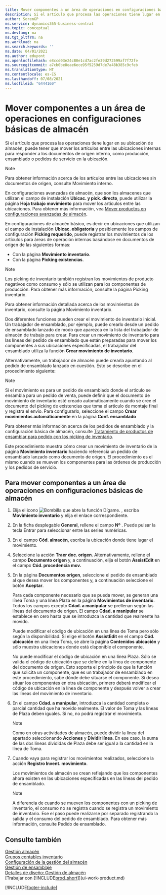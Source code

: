 ```yaml
---
title: Mover componentes a un área de operaciones en configuraciones básicas de almacén
description: Si el artículo que procesa las operaciones tiene lugar en su ubicación de almacén, puede tener que mover los artículos entre las ubicaciones internas para responder a los documentos de origen interno.
author: SorenGP
ms.service: dynamics365-business-central
ms.topic: conceptual
ms.devlang: na
ms.tgt_pltfrm: na
ms.workload: na
ms.search.keywords: ''
ms.date: 04/01/2021
ms.author: edupont
ms.openlocfilehash: e8ccd03e24c80e1cd7ac2fe39d272599af7f72fe
ms.sourcegitcommit: a7cb0be8eae6ece95f5259d7de7a48b385c9cfeb
ms.translationtype: HT
ms.contentlocale: es-ES
ms.lasthandoff: 07/08/2021
ms.locfileid: "6444160"
---
```

# <a name="move-components-to-an-operation-area-in-basic-warehouse-configurations"></a>Mover componentes a un área de operaciones en configuraciones básicas de almacén
Si el artículo que procesa las operaciones tiene lugar en su ubicación de almacén, puede tener que mover los artículos entre las ubicaciones internas para responder a los documentos de origen interno, como producción, ensamblado o pedidos de servicio en la ubicación.  

> [!NOTE]  
>  Para obtener información acerca de los artículos entre las ubicaciones sin documentos de origen, consulte Movimiento interno.  

En configuraciones avanzadas de almacén, que son los almacenes que utilizan el campo de instalación **Ubicac. y pick. directo**, puede utilizar la página **Hoja trabajo movimiento** para mover los artículos entre las ubicaciones. Para obtener más información, vea [Mover productos en configuraciones avanzadas de almacén](warehouse-how-to-move-items-in-advanced-warehousing.md).  

En configuraciones de almacén básico, es decir en ubicaciones que utilizan el campo de instalación **Ubicac. obligatoria** y posiblemente los campos de configuración **Picking requerido**, puede registrar los movimientos de los artículos para áreas de operación internas basándose en documentos de origen de las siguientes formas:  

-   Con la página **Movimiento inventario**.  
-   Con la página **Picking existencias**.  

> [!NOTE]  
>  Los picking de inventario también registran los movimientos de producto negativos como consumo y sólo se utilizan para los componentes de producción. Para obtener más información, consulte la página Picking inventario.  

Para obtener información detallada acerca de los movimientos de inventario, consulte la página Movimiento inventario.  

Dos diferentes funciones pueden crear el movimiento de inventario inicial. Un trabajador de ensamblado, por ejemplo, puede crearlo desde un pedido de ensamblado lanzado de modo que aparezca en la lista del trabajador de almacén de trabajo para crear. Para crear un movimiento de inventario para las líneas del pedido de ensamblado que están preparadas para mover los componentes a sus ubicaciones especificadas, el trabajador del ensamblado utiliza la función **Crear movimiento de inventario**.  

Alternativamente, un trabajador de almacén puede crearla apuntando al pedido de ensamblado lanzado en cuestión. Esto se describe en el procedimiento siguiente:  

> [!NOTE]  
>  Si el movimiento es para un pedido de ensamblado donde el artículo se ensambla para un pedido de venta, puede definir que el documento de movimiento de inventario esté creado automáticamente cuando se cree el documento del picking de existencias que toma el artículo de montaje final y registra el envío. Para configurarlo, seleccione el campo **Crear movimientos automáticamente** en la página **Conf. ensamblado**  
>   
>  Para obtener más información acerca de los pedidos de ensamblado y la configuración básica de almacén, consulte [Tratamiento de productos de ensamblar para pedido con los picking de inventario](warehouse-how-to-pick-for-production.md#handling-assemble-to-order-items-with-inventory-picks).  

Este procedimiento muestra cómo crear un movimiento de inventario de la página **Movimiento inventario** haciendo referencia un pedido de ensamblado lanzado como documento de origen. El procedimiento es el mismo cuando se mueven los componentes para las órdenes de producción y los pedidos de servicio.  

## <a name="to-move-components-to-an-operation-area-in-basic-warehouse-configurations"></a>Para mover componentes a un área de operaciones en configuraciones básicas de almacén  
1.  Elija el icono ![Bombilla que abre la función Dígame.](media/ui-search/search_small.png "Dígame qué desea hacer") , escriba **Movimiento inventario** y elija el enlace correspondiente.  
2.  En la ficha desplegable **General**, rellene el campo **Nº** . Puede pulsar la tecla Entrar para seleccionar entre las series numéricas.  
3.  En el campo **Cód. almacén**, escriba la ubicación donde tiene lugar el movimiento.  
4.  Seleccione la acción **Traer doc. origen**. Alternativamente, rellene el campo **Documento origen** y, a continuación, elija el botón **AssistEdit** en el campo **Cód. procedencia mov.**  
5.  En la página **Documentos origen**, seleccione el pedido de ensamblado al que desea mover los componentes y, a continuación seleccione el botón **Aceptar**.  

    Para cada componente necesario que se pueda mover, se generan una línea Toma y una línea Plaza en la página **Movimientos de inventario**. Todos los campos excepto **Cdad. a manipular** se prellenan según las líneas del documento de origen. El campo **Cdad. a manipular** se establece en cero hasta que se introduzca la cantidad que realmente ha movido.  

    Puede modificar el código de ubicación en una línea de Toma pero sólo según la disponibilidad. Si elige el botón **AssistEdit** en el campo **Cód. ubicación** en una línea Toma, se abre la página **Contenidos ubicación** y sólo muestra ubicaciones donde está disponible el componente.  

    No puede modificar el código de ubicación en una línea Plaza. Sólo se valida el código de ubicación que se define en la línea de componente del documento de origen. Esto soporta el principio de que la función que solicita un componente, que es un trabajador de ensamblado en este procedimiento, sabe dónde debe situarse el componente. Si desea situar los componentes en otra ubicación, primero deberá modificar el código de ubicación en la línea de componente y después volver a crear las líneas del movimiento de inventario.  
6.  En el campo **Cdad. a manipular**, introduzca la cantidad completa o parcial cantidad que ha movido realmente. El valor de Toma y las líneas de Plaza deben iguales. Si no, no podrá registrar el movimiento.  

    > [!NOTE]  
    >  Como en otras actividades de almacén, puede dividir la línea del apartado seleccionando **Acciones** y **Dividir línea**. En ese caso, la suma de las dos líneas divididas de Plaza debe ser igual a la cantidad en la línea de Toma.  

7.  Cuando vaya para registrar los movimientos realizados, seleccione la acción **Registro Invent. movimiento**.  

    Los movimientos de almacén se crean reflejando que los componentes ahora existen en las ubicaciones especificadas en las líneas del pedido de ensamblado.  

    > [!NOTE]  
    >  A diferencia de cuando se mueven los componentes con un picking de inventario, el consumo no se registra cuando se registra un movimiento de inventario. Ese el paso puede realizarse por separado registrando la salida y el consumo del pedido de ensamblado. Para obtener más información, consulte Pedido de ensamblado.  

## <a name="see-also"></a>Consulte también  
[Gestión almacén](warehouse-manage-warehouse.md)  
[Grupos contables inventario](inventory-manage-inventory.md)  
[Configuración de la gestión del almacén](warehouse-setup-warehouse.md)     
[Gestión de ensamblaje](assembly-assemble-items.md)    
[Detalles de diseño: Gestión de almacén](design-details-warehouse-management.md)  
[Trabajar con [!INCLUDE[prod_short](includes/prod_short.md)]](ui-work-product.md)


[!INCLUDE[footer-include](includes/footer-banner.md)]